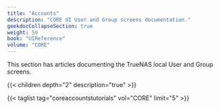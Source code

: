 ```yaml
---
title: "Accounts"
description: "CORE UI User and Group screens documentation."
geekdocCollapseSection: true
weight: 50
book: "UIReference"
volume: "CORE"
---
```


This section has articles documenting the TrueNAS local User and Group screens.

{{< children depth="2" description="true" >}}

{{< taglist tag="coreaccountstutorials" vol="CORE" limit="5" >}}
